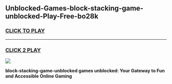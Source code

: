 
## Unblocked-Games-block-stacking-game-unblocked-Play-Free-bo28k
<h3>
<a href="https://premium76.site?title=block-stacking-game-unblocked&ref=23A">CLICK TO PLAY</a></h3>
<hr>

<h3>
<a href="https://premium76.site?title=block-stacking-game-unblocked&ref=23A">CLICK 2 PLAY</a>
  
</h3>

<a href="https://premium76.site?title=block-stacking-game-unblocked&ref=23A"><img src="https://clearcache.store/games.png"></a>


**block-stacking-game-unblocked games unblocked: Your Gateway to Fun and Accessible Online Gaming**
